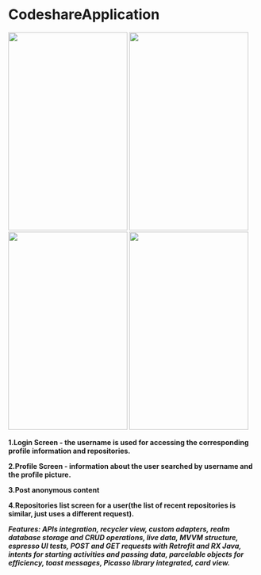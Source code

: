 # CodeshareApplication

<img src="https://i.imgur.com/OkEg1qY.png" height="400px" width="240px">
<img src="https://i.imgur.com/D0Ayswd.png" height="400px" width="240px">
<img src="https://i.imgur.com/cMlyquU.png" height="400px" width="240px">
<img src="https://i.imgur.com/kSQe93X.png" height="400px" width="240px">


<b>1.Login Screen - the username is used for accessing the corresponding profile information and repositories.
 
 



2.Profile Screen - information about the user searched by username and the profile picture.





3.Post anonymous content




4.Repositories list screen for a user(the list of recent repositories is similar, just uses a different request).



<i>Features: APIs integration, recycler view, custom adapters, realm database storage and CRUD operations, live data, MVVM structure, espresso UI tests, POST and GET requests with Retrofit and RX Java, intents for starting activities and passing data, parcelable objects for efficiency, toast messages, Picasso library integrated, card view.
